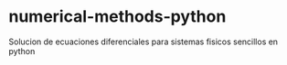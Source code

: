 # numerical-methods-python

Solucion de ecuaciones diferenciales para sistemas fisicos sencillos en python
